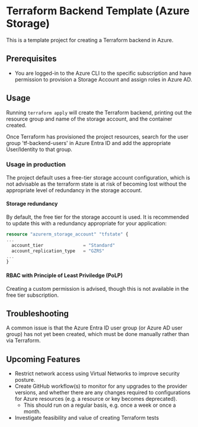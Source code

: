 # Terraform Backend Template (Azure Storage)

This is a template project for creating a Terraform backend in Azure.

## Prerequisites

- You are logged-in to the Azure CLI to the specific subscription and have permission to provision a Storage Account and assign roles in Azure AD.

## Usage

Running ```terraform apply``` will create the Terraform backend, printing out the resource group and name of the storage account, and the container created.

Once Terraform has provisioned the project resources, search for the user group 'tf-backend-users' in Azure Entra ID and add the appropriate User/Identity to that group.

### Usage in production

The project default uses a free-tier storage account configuration, which is not advisable as the terraform state is at risk of becoming lost without the appropriate level of redundancy in the storage account.

#### Storage redundancy

By default, the free tier for the storage account is used. It is recommended to update this with a redundancy appropriate for your application:

``` terraform
resource "azurerm_storage_account" "tfstate" {
...
  account_tier               = "Standard"
  account_replication_type   = "GZRS"
...
}
```

#### RBAC with Principle of Least Priviledge (PoLP)

Creating a custom permission is advised, though this is not available in the free tier subscription.

## Troubleshooting

A common issue is that the Azure Entra ID user group (or Azure AD user group) has not yet been created, which must be done manually rather than via Terraform.

## Upcoming Features

- Restrict network access using Virtual Networks to improve security posture.
- Create GitHub workflow(s) to monitor for any upgrades to the provider versions, and whether there are any changes required to configurations for Azure resources (e.g. a resource or key becomes deprecated).
  - This should run on a regular basis, e.g. once a week or once a month.
- Investigate feasibility and value of creating Terraform tests
